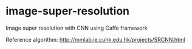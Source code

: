 # image-super-resolution
Image super resolution with CNN using Caffe framework

Reference algorithm: http://mmlab.ie.cuhk.edu.hk/projects/SRCNN.html
